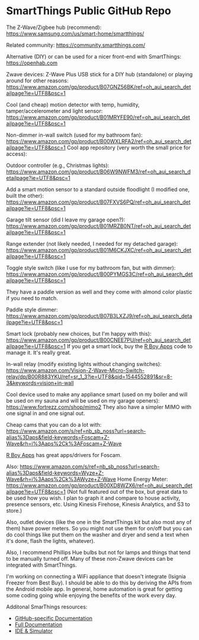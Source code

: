 # SmartThings Public GitHub Repo

The Z-Wave/Zigbee hub (recommend):
https://www.samsung.com/us/smart-home/smartthings/

Related community:
https://community.smartthings.com/

Alternative (DIY) or can be used for a nicer front-end with SmartThings:
https://openhab.com

Zwave devices:
Z-Wave Plus USB stick for a DIY hub (standalone) or playing around for other reasons:
https://www.amazon.com/gp/product/B07GNZ56BK/ref=oh_aui_search_detailpage?ie=UTF8&psc=1

Cool (and cheap) motion detector with temp, humidity, tamper/accelerometer and light sensor: https://www.amazon.com/gp/product/B01MRYFE90/ref=oh_aui_search_detailpage?ie=UTF8&psc=1

Non-dimmer in-wall switch (used for my bathroom fan):
https://www.amazon.com/gp/product/B00WXLRFA2/ref=oh_aui_search_detailpage?ie=UTF8&psc=1
Cool app repository (very worth the small price for access):

Outdoor controller (e.g., Christmas lights):
https://www.amazon.com/gp/product/B06W9NWFM3/ref=oh_aui_search_detailpage?ie=UTF8&psc=1

Add a smart motion sensor to a standard outside floodlight (I modified one, built the other):
https://www.amazon.com/gp/product/B07FXVS6PQ/ref=oh_aui_search_detailpage?ie=UTF8&psc=1

Garage tilt sensor (did I leave my garage open?):
https://www.amazon.com/gp/product/B01MRZB0NT/ref=oh_aui_search_detailpage?ie=UTF8&psc=1

Range extender (not likely needed, I needed for my detached garage):
https://www.amazon.com/gp/product/B01M6CKJXC/ref=oh_aui_search_detailpage?ie=UTF8&psc=1

Toggle style switch (like I use for my bathroom fan, but with dimmer):
https://www.amazon.com/gp/product/B00PYMGS3C/ref=oh_aui_search_detailpage?ie=UTF8&psc=1

They have a paddle version as well and they come with almond color plastic if you need to match.

Paddle style dimmer:
https://www.amazon.com/gp/product/B07B3LXZJ9/ref=oh_aui_search_detailpage?ie=UTF8&psc=1

Smart lock (probably new choices, but I'm happy with this):
https://www.amazon.com/gp/product/B00CNEE7PU/ref=oh_aui_search_detailpage?ie=UTF8&psc=1
If you get a smart lock, buy the [R Boy Apps](http://smartthings.rboyapps.com/) code to manage it.  It's really great.

In-wall relay (modify existing lights without changing switches):
https://www.amazon.com/Vision-Z-Wave-Micro-Switch-relay/dp/B00R883YKU/ref=sr_1_3?ie=UTF8&qid=1544552891&sr=8-3&keywords=vision+in-wall

Cool device used to make any appliance smart (used on my boiler and will be used on my sauna and will be used on my garage openers):
https://www.fortrezz.com/shop/mimo2
They also have a simpler MIMO with one signal in and one signal out.

Cheap cams that you can do a lot with:
https://www.amazon.com/s/ref=nb_sb_noss?url=search-alias%3Daps&field-keywords=Foscam+Z-Wave&rh=i%3Aaps%2Ck%3AFoscam+Z-Wave

[R Boy Apps](http://smartthings.rboyapps.com/) has great apps/drivers for Foscam.

Also:
https://www.amazon.com/s/ref=nb_sb_noss?url=search-alias%3Daps&field-keywords=Wyze+Z-Wave&rh=i%3Aaps%2Ck%3AWyze+Z-Wave
Home Energy Meter:
https://www.amazon.com/gp/product/B00XD8WZX6/ref=oh_aui_search_detailpage?ie=UTF8&psc=1
(Not full featured out of the box, but great data to be used how you wish.  I plan to graph it and compare to house activity, presence sensors, etc.  Using Kinesis Firehose, Kinesis Analytics, and S3 to store.)

Also, outlet devices (like the one in the SmartThings kit but also most any of them) have power meters.  So you might not use them for on/off but you can do cool things like put them on the washer and dryer and send a text when it's done, flash the lights, whatever).

Also, I recommend Phillips Hue bulbs but not for lamps and things that tend to be manually turned off.  Many of these non-Zwave devices can be integrated with SmartThings.  

I'm working on connecting a WiFi appliance that doesn't integrate (Isignia Freezer from Best Buy).  I should be able to do this by deriving the APIs from the Android mobile app.  In general, home automation is great for getting some coding going while enjoying the benefits of the work every day.

Additonal SmarThings resources:

* [GitHub-specific Documentation](http://docs.smartthings.com/en/latest/tools-and-ide/github-integration.html)
* [Full Documentation](http://docs.smartthings.com)
* [IDE & Simulator](http://ide.smartthings.com)

